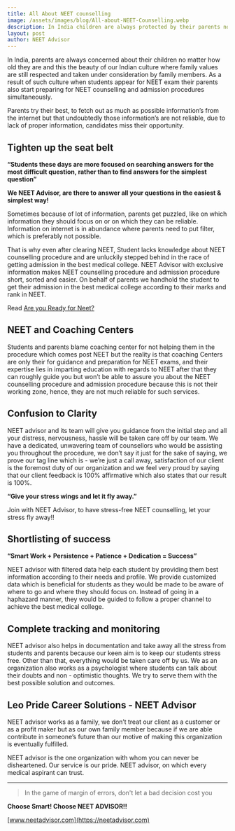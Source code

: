 ```yaml
---
title: All About NEET counselling
image: /assets/images/blog/All-about-NEET-Counselling.webp
description: In India children are always protected by their parents no matter how old their child is and this the beauty of Indian culture where family values are still respected and taken under consideration by family members.
layout: post
author: NEET Advisor
---
```


In India, parents are always concerned about their children no matter how old they are and this the beauty of our Indian culture where family values are still respected and taken under consideration by family members. As a result of such culture when students appear for NEET exam their parents also start preparing for NEET counselling and admission procedures simultaneously. 

Parents try their best, to fetch out as much as possible information’s from the internet but that undoubtedly those information’s are not reliable, due to lack of proper information, candidates miss their opportunity.

## Tighten up the seat belt

**“Students these days are more focused on searching answers for the most difficult question, rather than to find answers for the simplest question”**

**We NEET Advisor, are there to answer all your questions in the easiest & simplest way!**

Sometimes because of lot of information, parents get puzzled, like on which information they should focus on or on which they can be reliable. Information on internet is in abundance where parents need to put filter, which is preferably not possible. 

That is why even after clearing NEET, Student lacks knowledge about NEET counselling procedure and are unluckily stepped behind in the race of getting admission in the best medical college. NEET Advisor with exclusive information makes NEET counselling procedure and admission procedure short, sorted and easier. On behalf of parents we handhold the student to get their admission in the best medical college according to their marks and rank in NEET.

Read [Are you Ready for Neet?](/blog/ready-for-neet/)

## NEET and Coaching Centers

Students and parents blame coaching center for not helping them in the procedure which comes post NEET but the reality is that coaching Centers are only their for guidance and preparation for NEET exams, and their expertise lies in imparting education with regards to NEET after that they can roughly guide you but won’t be able to assure you about the NEET counselling procedure and admission procedure because this is not their working zone, hence, they are not much reliable for such services.

## Confusion to Clarity

NEET advisor and its team will give you guidance from the initial step and all your distress, nervousness, hassle will be taken care off by our team. We have a dedicated, unwavering team of counsellors who would be assisting you throughout the procedure, we don’t say it just for the sake of saying, we prove our tag line which is - we’re just a call away, satisfaction of our client is the foremost duty of our organization and we feel very proud by saying that our client feedback is 100% affirmative which also states that our result is 100%.

**“Give your stress wings and let it fly away.”**

Join with NEET Advisor, to have stress-free NEET counselling, let your stress fly away!!

## Shortlisting of success

**“Smart Work + Persistence + Patience + Dedication = Success”**

NEET advisor with filtered data help each student by providing them best information according to their needs and profile. We provide customized data which is beneficial for students as they would be made to be aware of where to go and where they should focus on. Instead of going in a haphazard manner, they would be guided to follow a proper channel to achieve the best medical college.

## Complete tracking and monitoring

NEET advisor also helps in documentation and take away all the stress from students and parents because our keen aim is to keep our students stress free. Other than that, everything would be taken care off by us. We as an organization also works as a psychologist where students can talk about their doubts and non - optimistic thoughts. We try to serve them with the best possible solution and outcomes.

## Leo Pride Career Solutions - NEET Advisor

NEET advisor works as a family, we don’t treat our client as a customer or as a profit maker but as our own family member because if we are able contribute in someone’s future than our motive of making this organization is eventually fulfilled.

NEET advisor is the one organization with whom you can never be disheartened. Our service is our pride. NEET advisor, on which every medical aspirant can trust.

<hr>

> In the game of margin of errors, don&#39;t let a bad decision cost you

**Choose Smart! Choose NEET ADVISOR!!**

[www.neetadvisor.com](https://neetadvisor.com)
